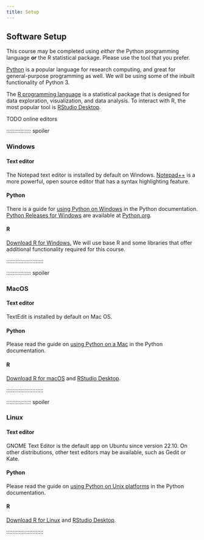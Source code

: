 ```yaml
---
title: Setup
---
```


## Software Setup

This course may be completed using *either* the Python programming language **or** the R statistical package.
Please use the tool that you prefer.

[Python](https://python.org) is a popular language for research computing, and great for general-purpose
programming as well. We will be using some of the inbuilt functionality of Python 3.

The [R programming language](https://cran.rstudio.com/) is a statistical package that is designed for data exploration, visualization,
and data analysis. To interact with R, the most popular tool is
[RStudio Desktop](https://posit.co/download/rstudio-desktop/).

TODO online editors

:::::::::::::::: spoiler

### Windows

#### Text editor

The Notepad text editor is installed by default on Windows. [Notepad++](https://notepad-plus-plus.org/) is a more powerful, open source editor that has a syntax highlighting feature.

#### Python


There is a guide for [using Python on Windows](https://docs.python.org/3/using/windows.html) in the
Python documentation. [Python Releases for Windows](https://www.python.org/downloads/windows/) are
available at [Python.org](https://python.org).

#### R

[Download R for Windows.](https://cran.rstudio.com/bin/windows/) We will use base R and some libraries
that offer additional functionality required for this course.

::::::::::::::::::::::::

:::::::::::::::: spoiler

### MacOS

#### Text editor

TextEdit is installed by default on Mac OS.

#### Python

Please read the guide on [using Python on a Mac](https://docs.python.org/3/using/mac.html) in 
the Python documentation.

#### R

[Download R for macOS](https://cran.rstudio.com/bin/macosx/) and [RStudio Desktop](https://posit.co/download/rstudio-desktop/).

::::::::::::::::::::::::


:::::::::::::::: spoiler

### Linux

#### Text editor

GNOME Text Editor is the default app on Ubuntu since version 22.10. On other distributions,
other text editors may be available, such as Gedit or Kate.

#### Python

Please read the guide on [using Python on Unix platforms](https://docs.python.org/3/using/unix.html) in 
the Python documentation.

#### R

[Download R for Linux](https://cran.rstudio.com/) and [RStudio Desktop](https://posit.co/download/rstudio-desktop/).

::::::::::::::::::::::::
